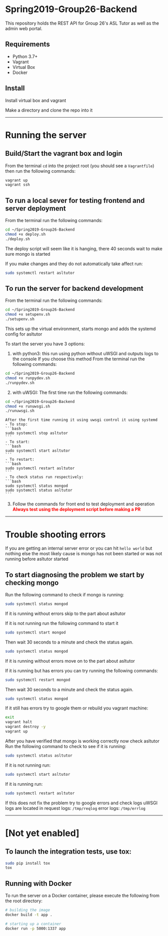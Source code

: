 # Spring2019-Group26-Backend
This repository holds the REST API for Group 26's ASL Tutor as well as the admin web portal.

## Requirements
* Python 3.7+
* Vagrant
* Virtual Box
* Docker

## Install
Install virtual box and vagrant

Make a directory and clone the repo into it

---
# Running the server

## Build/Start the vagrant box and login
From the terminal `cd` into the project root (you should see a `Vagrantfile`) then run the following commands:

```bash
vagrant up
vagrant ssh
```

## To run a local sever for testing frontend and server deployment
From the terminal run the following commands:
```bash
cd ~/Spring2019-Group26-Backend
chmod +x deploy.sh
./deploy.sh
```
The deploy script will seem like it is hanging, there 40 seconds wait to make sure
mongo is started

If you make changes and they do not automatically take affect run:
```bash
sudo systemctl restart asltutor
```

## To run the server for backend development
From the terminal run the following commands:
```bash
cd ~/Spring2019-Group26-Backend
chmod +x setupenv.sh
./setupenv.sh
```
This sets up the virtual environment, starts mongo and adds the systemd config for
asltutor

To start the server you have 3 options:
1. with python3: this run using python without uWSGI and outputs logs to the console
If you choose this method
From the terminal run the following commands:
```bash
cd ~/Spring2019-Group26-Backend
chmod +x runpydev.sh
./runpydev.sh
```

2. with uWSGI:
The first time run the following commands:
```bash
cd ~/Spring2019-Group26-Backend
chmod +x runuwsgi.sh
./runuwsgi.sh
```

    After the first time running it using uwsgi control it using systemd
    - To stop:
    ```bash
    sudo systemctl stop asltutor
    ```
    - To start:
    ```bash
    sudo systemctl start asltutor
    ```
    - To restart:
    ```bash
    sudo systemctl restart asltutor
    ```
    - To check status run respectively:
    ```bash
    sudo systemctl status mongod
    sudo systemctl status asltutor
    ```

3. Follow the commands for front end to test deployment and operation\
    **<span style="color:red">Always test using the deployment script before making a PR</span>**
---
# Trouble shooting errors
If you are getting an internal server error or you can hit `hello world` but nothing else   the most likely cause is mongo has not been started or was not running before asltutor started

## To start diagnosing the problem we start by checking mongo
Run the following command to check if mongo is running:
```bash
sudo systemctl status mongod
```
If it is running without errors skip to the part about asltutor

If it is not running run the following command to start it
```bash
sudo systemctl start mongod
```
Then wait 30 seconds to a minute and check the status again.
```bash
sudo systemctl status mongod
```
If it is running without errors move on to the part about asltutor

If it is running but has errors you can try running the following commands:
```bash
sudo systemctl restart mongod
```
Then wait 30 seconds to a minute and check the status again.
```bash
sudo systemctl status mongod
```
If it still has errors try to google them or rebuild you vagrant machine:
```bash
exit
vagrant halt
vagrant destroy -y
vagrant up
```
After you have verified that mongo is working correctly now check asltutor
Run the following command to check to see if it is running:
```bash
sudo systemctl status asltutor
```
If it is not running run:
```bash
sudo systemctl start asltutor
```
If it is running run:
```bash
sudo systemctl restart asltutor
```
If this does not fix the problem try to google errors and check logs
uWSGI logs are located in
request logs: `/tmp/reqlog`
error logs: `/tmp/errlog`

---

# [Not yet enabled]
## To launch the integration tests, use tox:

```bash
sudo pip install tox
tox
```

## Running with Docker

To run the server on a Docker container, please execute the following from the root directory:

```bash
# building the image
docker build -t app .

# starting up a container
docker run -p 5000:1337 app
```
